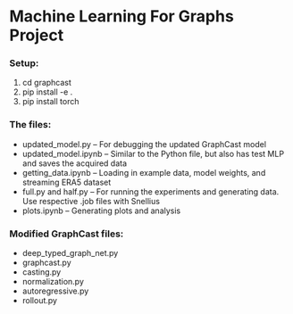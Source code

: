# Machine Learning For Graphs Project

### Setup:
1. cd graphcast
2. pip install -e .
3. pip install torch

### The files:
- updated_model.py – For debugging the updated GraphCast model
- updated_model.ipynb – Similar to the Python file, but also has test MLP and saves the acquired data
- getting_data.ipynb – Loading in example data, model weights, and streaming ERA5 dataset
- full.py and half.py – For running the experiments and generating data. Use respective .job files with Snellius
- plots.ipynb – Generating plots and analysis

### Modified GraphCast files:
- deep_typed_graph_net.py
- graphcast.py
- casting.py
- normalization.py
- autoregressive.py
- rollout.py
